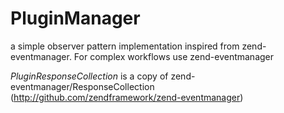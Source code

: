 # PluginManager
a simple observer pattern implementation inspired from zend-eventmanager. For complex workflows use zend-eventmanager

*PluginResponseCollection* is a copy of zend-eventmanager/ResponseCollection (http://github.com/zendframework/zend-eventmanager)